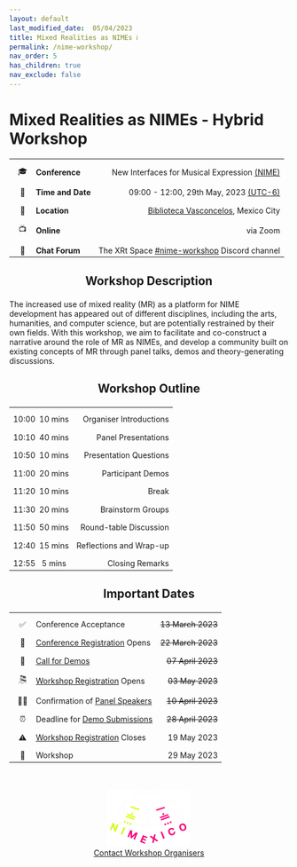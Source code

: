 ```yaml
---
layout: default
last_modified_date:  05/04/2023
title: Mixed Realities as NIMEs ℹ️ 
permalink: /nime-workshop/
nav_order: 5
has_children: true
nav_exclude: false
---
```

<!-- Heading style -->
<style>
  .main-content h1,h2,h3{
    text-align: center;
    margin-bottom: 1em;
  }
</style>

# Mixed Realities as NIMEs - Hybrid Workshop


<style>
  /* Remove table borders*/
  td, th {
    border: none!important;
  }
  /* Attempt to fix up table widths */
  .table-wrapper{
    max-width: 80%;
    margin: 0 auto;
  }  
  table {
    border-collapse: collapse;
  }
  tbody{
    width:max-content;
  }
  /* Fix emoji column width and text settings */
  table td:nth-child(1),
  table th:nth-child(1) {
    min-width: 34px;
  }
  /* Remove left padding in second column */
  table td:nth-child(2),
  table th:nth-child(2) {
    padding-left: 0px;
  }
  table td:nth-child(3),
  table th:nth-child(3) {
    width: max-content;
  }
  /* Remove header row */
  table thead {
  display: none;
  }
  /* Fix uneven padding as a result of removing table header */
  tbody tr td{
  padding-top: 12px;
  }

  .main-content p{
    max-width: 80%;
    margin: 0 auto;
    text-align: justify
  }
</style>

|    |                   |                                                                                                                                                                                             |
|:--:|:------------------|--------------------------------------------------------------------------------------------------------------------------------------------------------------------------------------------:|
| 🎓 | **Conference**    |                                                                                                                   New Interfaces for Musical Expression [(NIME)](https://www.nime2023.org/) |
| 📅 | **Time and Date** | 09:00 - 12:00, 29th May, 2023 [(UTC-6)](https://www.timeanddate.com/worldclock/converter.html?iso=20230529T150000&p1=103&p2=224&p3=155&p4=64&p5=179&p6=136&p7=195&p8=2&p9=102&p10=240) |
| 📍 | **Location**      |                                                                                                            [Biblioteca Vasconcelos](https://www.bibliotecavasconcelos.gob.mx/), Mexico City |
| 📺 | **Online**        |                                                                                                                                                                                    via Zoom |
| 💬 | **Chat Forum**    |                                                                                                               The XRt Space [#nime-workshop](https://discord.gg/TDKxhWgEuv) Discord channel |

                                                                                                                                                                                    
<!-- | ✅  | ***Current Status*** |                                                                                                                                                            ***Accepting Demo Submissions*** | -->


## Workshop Description

The increased use of mixed reality (MR) as a platform for NIME development has appeared out of different disciplines, including the arts, humanities, and computer science, but are potentially restrained by their own fields. With this workshop, we aim to facilitate and co-construct a narrative around the role of MR as NIMEs, and develop a community built on existing concepts of MR through panel talks, demos and theory-generating discussions.

## Workshop Outline

|       |         |                         |
|:------|:-------:|------------------------:|
| 10:00 | 10 mins | Organiser Introductions |
| 10:10 | 40 mins |     Panel Presentations |
| 10:50 | 10 mins |  Presentation Questions |
| 11:00 | 20 mins |       Participant Demos |
| 11:20 | 10 mins |                   Break |
| 11:30 | 20 mins |       Brainstorm Groups |
| 11:50 | 50 mins |  Round-table Discussion |
| 12:40 | 15 mins | Reflections and Wrap-up |
| 12:55 | 5 mins  |         Closing Remarks |


## Important Dates

|       |                                                                        |                                                                               |
|:-----:|:-----------------------------------------------------------------------|------------------------------------------------------------------------------:|
|   ✅   | Conference Acceptance                                                  |                                                             ~~13 March 2023~~ |
|  📝   | [Conference Registration](https://www.nime2023.org/registration) Opens |                                                             ~~22 March 2023~~ |
|  🎉   | [Call for Demos](call)                                                 |                                                                 ~~07 April 2023~~ |
|  🎘   | [Workshop Registration](https://bit.ly/nime2023_workshopsregistration) Opens                                            |                                                                         ~~03 May 2023~~ |
| 🧑‍🏫 | Confirmation of [Panel Speakers](panel)                                |                                                                 ~~10 April 2023~~ |
|   ⏰   | Deadline for [Demo Submissions](call)                                  | ~~28 April 2023~~ |
|  ⚠️   | [Workshop Registration](https://bit.ly/nime2023_workshopsregistration) Closes                                           |                                                                         19 May 2023 |
|  🤖   | Workshop                                                               |                                                                   29 May 2023 |

<br>
<br>

<!-- Remove link underline on image -->
<style>
    #img-a{
        background-image: none;
    }
</style>

<div align="center">
  <a id="img-a" href="https://www.nime2023.org/"><img src="../../assets/images/nimexico.png" width="150px"></a>
  <br>
  <a href="mailto:s.bilbow@sussex.ac.uk,yichen.wang@anu.edu.au>">Contact Workshop Organisers</a>
</div>